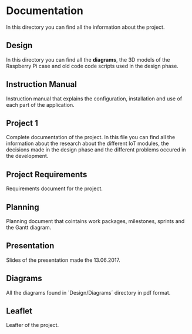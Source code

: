 # Documentation

In this directory you can find all the information about the project.

## Design

In this directory you can find all the **diagrams**, the 3D models of the Raspberry Pi case and old code code scripts used in the design phase.

## Instruction Manual

Instruction manual that explains the configuration, installation and use of each part of the application.

## Project 1

Complete documentation of the project. In this file you can find all the information about the research about the different IoT modules, the decisions made in the design phase and the different problems occured in the development.

## Project Requirements

Requirements document for the project.

## Planning

Planning document that cointains work packages, milestones, sprints and the Gantt diagram.

## Presentation

Slides of the presentation made the 13.06.2017.

## Diagrams

All the diagrams found in ´Design/Diagrams´ directory in pdf format.

## Leaflet

Leafter of the project.